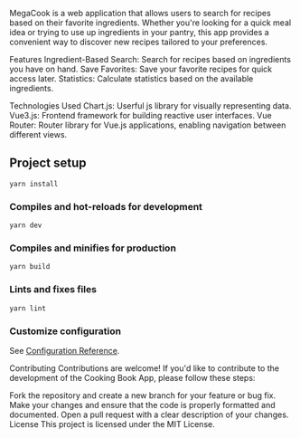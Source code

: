MegaCook is a web application that allows users to search for recipes based on their favorite ingredients. Whether you're looking for a quick meal idea or trying to use up ingredients in your pantry, this app provides a convenient way to discover new recipes tailored to your preferences.

Features
Ingredient-Based Search: Search for recipes based on ingredients you have on hand.
Save Favorites: Save your favorite recipes for quick access later.
Statistics: Calculate statistics based on the available ingredients.

Technologies Used
Chart.js: Userful js library for visually representing data.
Vue3.js: Frontend framework for building reactive user interfaces.
Vue Router: Router library for Vue.js applications, enabling navigation between different views.

## Project setup
```
yarn install
```

### Compiles and hot-reloads for development
```
yarn dev
```

### Compiles and minifies for production
```
yarn build
```

### Lints and fixes files
```
yarn lint
```

### Customize configuration
See [Configuration Reference](https://cli.vuejs.org/config/).


Contributing
Contributions are welcome! If you'd like to contribute to the development of the Cooking Book App, please follow these steps:

Fork the repository and create a new branch for your feature or bug fix.
Make your changes and ensure that the code is properly formatted and documented.
Open a pull request with a clear description of your changes.
License
This project is licensed under the MIT License.
